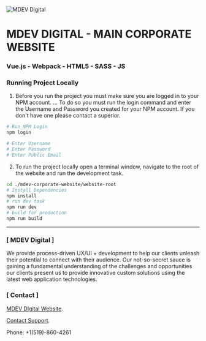 ![MDEV Digital](https://mdev.digital/social/githubLogo.svg)

# MDEV DIGITAL - MAIN CORPORATE WEBSITE
### Vue.js - Webpack - HTML5 - SASS - JS

### Running Project Locally
1. Before you run the project you must make sure you are logged in to your NPM account.
... To do so you must run the login command and enter the Username and Password you created for your NPM account. If you don't have one please contact a superior.

```bash
# Run NPM Login
npm login

# Enter Username
# Enter Password
# Enter Public Email
```

2. To run the project locally open a terminal window, navigate to the root of the website and run the development task.
```bash
cd ./mdev-corporate-website/website-root
# Install Dependencies
npm install
# run dev task
npm run dev
# build for production
npm run build
```

---

### [ MDEV Digital ]
We provide process-driven UX/UI + development to help our clients unleash their potential to connect with their audience. Our not-so-secret sauce is gaining a fundamental understanding of the challenges and opportunities our clients present us to provide innovative custom solutions using the latest web application technologies.

### [ Contact ]
[MDEV DIgital Website](http://mdev.digital).

[Contact Support](mailto:contact@mdev.digital).

Phone: +1(519)-860-4261


